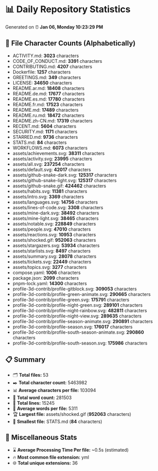 # 📊 Daily Repository Statistics
Generated on ⏰ **Jan 06, Monday 10:23:29 PM**

## 📂 File Character Counts (Alphabetically)
- ACTIVITY.md: **3023** characters
- CODE_OF_CONDUCT.md: **3391** characters
- CONTRIBUTING.md: **4207** characters
- Dockerfile: **1257** characters
- GREETINGS.md: **349** characters
- LICENSE: **34650** characters
- README.ar.md: **18408** characters
- README.de.md: **17677** characters
- README.es.md: **17780** characters
- README.fr.md: **17523** characters
- README.md: **17489** characters
- README.ru.md: **18472** characters
- README.zh-CN.md: **17319** characters
- RECENT.md: **5604** characters
- SECURITY.md: **1171** characters
- STARRED.md: **9736** characters
- STATS.md: **84** characters
- WORKFLOWS.md: **6073** characters
- assets/achievements.svg: **38311** characters
- assets/activity.svg: **23995** characters
- assets/all.svg: **237254** characters
- assets/default.svg: **42017** characters
- assets/github-snake-dark.svg: **125317** characters
- assets/github-snake-light.svg: **125317** characters
- assets/github-snake.gif: **424462** characters
- assets/habits.svg: **11381** characters
- assets/intro.svg: **3369** characters
- assets/languages.svg: **14756** characters
- assets/lines-of-code.svg: **3308** characters
- assets/mine-dark.svg: **38492** characters
- assets/mine-light.svg: **38465** characters
- assets/notable.svg: **228849** characters
- assets/people.svg: **47010** characters
- assets/reactions.svg: **10953** characters
- assets/shocked.gif: **952063** characters
- assets/stargazers.svg: **53934** characters
- assets/starlists.svg: **8497** characters
- assets/summary.svg: **28078** characters
- assets/tickets.svg: **22449** characters
- assets/topics.svg: **3277** characters
- compose.yaml: **1006** characters
- package.json: **2099** characters
- pnpm-lock.yaml: **14300** characters
- profile-3d-contrib/profile-gitblock.svg: **309053** characters
- profile-3d-contrib/profile-green-animate.svg: **290665** characters
- profile-3d-contrib/profile-green.svg: **175791** characters
- profile-3d-contrib/profile-night-green.svg: **289101** characters
- profile-3d-contrib/profile-night-rainbow.svg: **482811** characters
- profile-3d-contrib/profile-night-view.svg: **289635** characters
- profile-3d-contrib/profile-season-animate.svg: **290891** characters
- profile-3d-contrib/profile-season.svg: **176017** characters
- profile-3d-contrib/profile-south-season-animate.svg: **290860** characters
- profile-3d-contrib/profile-south-season.svg: **175986** characters

## 📋 Summary
- 🗂️ **Total files:** 53
- ✒️ **Total character count:** 5463982
- 📊 **Average characters per file:** 103094
- 📝 **Total word count:** 281503
- 🧾 **Total lines:** 15245
- 📐 **Average words per file:** 5311
- 🏆 **Largest file:** assets/shocked.gif (**952063** characters)
- 🥉 **Smallest file:** STATS.md (**84** characters)

## 🌟 Miscellaneous Stats
- ⌛ **Average Processing Time Per file:** ~0.5s (estimated)
- 🔥 **Most common file extension:** yml
- 🌐 **Total unique extensions:** 36
